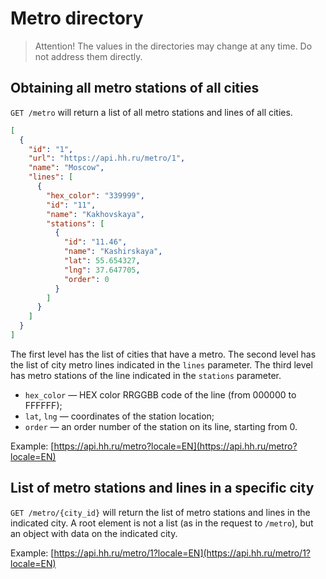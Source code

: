 # Metro directory

> Attention! The values in the directories may change at any time. Do not address them directly.

## Obtaining all metro stations of all cities

`GET /metro` will return a list of all metro stations and lines of all cities.

```json
[
  {
    "id": "1",
    "url": "https://api.hh.ru/metro/1",
    "name": "Moscow",
    "lines": [
      {
        "hex_color": "339999",
        "id": "11",
        "name": "Kakhovskaya",
        "stations": [
          {
            "id": "11.46",
            "name": "Kashirskaya",
            "lat": 55.654327,
            "lng": 37.647705,
            "order": 0
          }
        ]
      }
    ]
  }
]
```

The first level has the list of cities that have a metro. The second level has
the list of city metro lines indicated in the `lines` parameter. The third level
has metro stations of the line indicated in the `stations` parameter.

* `hex_color` — HEX color RRGGBB code of the line (from 000000 to FFFFFF);
* `lat`, `lng` — coordinates of the station location;
* `order` — an order number of the station on its line, starting from 0.

Example: [https://api.hh.ru/metro?locale=EN](https://api.hh.ru/metro?locale=EN)


## List of metro stations and lines in a specific city

`GET /metro/{city_id}` will return the list of metro stations and lines in the
indicated city. A root element is not a list (as in the request to `/metro`),
but an object with data on the indicated city.

Example: [https://api.hh.ru/metro/1?locale=EN](https://api.hh.ru/metro/1?locale=EN)
